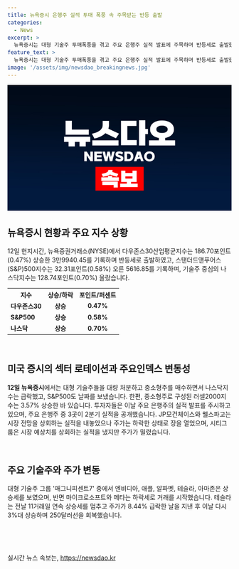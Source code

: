 ```yaml
---
title: 뉴욕증시 은행주 실적 투매 폭풍 속 주목받는 반등 출발
categories:
  - News
excerpt: >
  뉴욕증시는 대형 기술주 투매폭풍을 겪고 주요 은행주 실적 발표에 주목하며 반등세로 출발했다. 다우존스30산업평균지수는 186.70포인트(0.47%) 상승한 3만9940.45를 기록하며, S&P500와 나스닥지수도 오름세를 보였다. 대형 기술주들을 대량 처분하고 중소형주를 매수한 투자자들로 인해 나스닥지수는 1.95%까지 급락했고, 러셀2000지수는 3.57% 상승했다. 주요 은행주 실적 발표를 주시하며, 투자자들은 물가상승률 둔화와 고용시장 추세에 대한 관심을 보이고 있다.
feature_text: >
  뉴욕증시는 대형 기술주 투매폭풍을 겪고 주요 은행주 실적 발표에 주목하며 반등세로 출발했다. 다우존스30산업평균지수는 186.70포인트(0.47%) 상승한 3만9940.45를 기록하며, S&P500와 나스닥지수도 오름세를 보였다. 대형 기술주들을 대량 처분하고 중소형주를 매수한 투자자들로 인해 나스닥지수는 1.95%까지 급락했고, 러셀2000지수는 3.57% 상승했다. 주요 은행주 실적 발표를 주시하며, 투자자들은 물가상승률 둔화와 고용시장 추세에 대한 관심을 보이고 있다.
image: '/assets/img/newsdao_breakingnews.jpg'
---
```


<p><img src="/assets/img/newsdao_breakingnews.jpg" alt="implanttips 속보" /></p>

<h2 data-ke-size="size26">뉴욕증시 현황과 주요 지수 상황</h2>

<p data-ke-size="size16">12일 현지시간, 뉴욕증권거래소(NYSE)에서 다우존스30산업평균지수는 186.70포인트(0.47%) 상승한 3만9940.45를 기록하며 반등세로 출발하였고, 스탠더드앤푸어스(S&P)500지수는 32.31포인트(0.58%) 오른 5616.85를 기록하며, 기술주 중심의 나스닥지수는 128.74포인트(0.70%) 올랐습니다.</p>

<table>
  <tr>
    <th>지수</th>
    <th>상승/하락</th>
    <th>포인트/퍼센트</th>
  </tr>
  <tr>
    <td><b>다우존스30</b></td>
    <td style="text-align: center; height: 17px;"><b>상승</b></td>
    <td style="text-align: center; height: 17px;"><b>0.47%</b></td>
  </tr>
  <tr>
    <td><b>S&P500</b></td>
    <td style="text-align: center; height: 17px;"><b>상승</b></td>
    <td style="text-align: center; height: 17px;"><b>0.58%</b></td>
  </tr>
  <tr>
    <td><b>나스닥</b></td>
    <td style="text-align: center; height: 17px;"><b>상승</b></td>
    <td style="text-align: center; height: 17px;"><b>0.70%</b></td>
  </tr>
</table>

<p data-ke-size="size16">&nbsp;</p>

<h2 data-ke-size="size26">미국 증시의 섹터 로테이션과 주요인덱스 변동성</h2>

<p data-ke-size="size16"><b>12일 뉴욕증시</b>에서는 대형 기술주들을 대량 처분하고 중소형주를 매수하면서 나스닥지수는 급락했고, S&P500도 날짜를 보냈습니다. 한편, 중소형주로 구성된 러셀2000지수는 3.57% 상승한 바 있습니다. 투자자들은 이날 주요 은행주의 실적 발표를 주시하고 있으며, 주요 은행주 중 3곳이 2분기 실적을 공개했습니다. JP모건체이스와 웰스파고는 시장 전망을 상회하는 실적을 내놓았으나 주가는 하락한 상태로 장을 열었으며, 시티그룹은 시장 예상치를 상회하는 실적을 냈지만 주가가 밀렸습니다.</p>

<p data-ke-size="size16">&nbsp;</p>

<h2 data-ke-size="size26">주요 기술주와 주가 변동</h2>

<p data-ke-size="size16">대형 기술주 그룹 '매그니피센트7' 중에서 엔비디아, 애플, 알파벳, 테슬라, 아마존은 상승세를 보였으며, 반면 마이크로소프트와 메타는 하락세로 거래를 시작했습니다. 테슬라는 전날 11거래일 연속 상승세를 멈추고 주가가 8.44% 급락한 날을 지낸 후 이날 다시 3%대 상승하며 250달러선을 회복했습니다.</p>

<p data-ke-size="size16">&nbsp;</p>

<p data-ke-size="size16">&#8203;</p>
실시간 뉴스 속보는, <a href="https://newsdao.kr" rel="dofollow">https://newsdao.kr</a>


